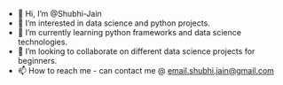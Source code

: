 - 👋 Hi, I’m @Shubhi-Jain
- 👀 I’m interested in data science and python projects.
- 🌱 I’m currently learning python frameworks and data science technologies. 
- 💞️ I’m looking to collaborate on different data science projects for beginners. 
- 📫 How to reach me - can contact me @ email.shubhi.jain@gmail.com

<!---
Shubhi-Varshney/Shubhi-Varshney is a ✨ special ✨ repository because its `README.md` (this file) appears on your GitHub profile.
You can click the Preview link to take a look at your changes.
--->

